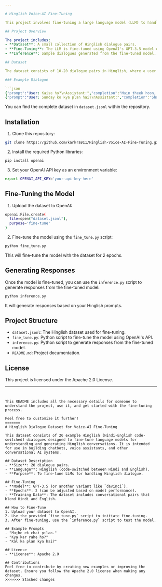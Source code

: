 ```yaml
---

# Hinglish Voice-AI Fine-Tuning

This project involves fine-tuning a large language model (LLM) to handle code-switched (Hinglish) dialogue. The goal is to create a Voice-AI capable of understanding and responding to Hinglish, a combination of Hindi and English.

## Project Overview

The project includes:
- **Dataset**: A small collection of Hinglish dialogue pairs.
- **Fine-Tuning**: The LLM is fine-tuned using OpenAI's GPT-3.5 model on this Hinglish dataset.
- **Inference**: Sample dialogues generated from the fine-tuned model.

## Dataset

The dataset consists of 10-20 dialogue pairs in Hinglish, where a user prompts a question and the assistant responds in Hinglish.

### Example Dialogue

```json
{"prompt":"User: Kaise ho?\nAssistant:","completion":"Main theek hoon, thanks for asking!"}
{"prompt":"User: Sunday ko kya plan hai?\nAssistant:","completion":"Shayad movie dekhne jaun."}
```

You can find the complete dataset in `dataset.jsonl` within the repository.

## Installation

1. Clone this repository:

```bash
git clone https://github.com/karkra911/Hinglish-Voice-AI-Fine-Tuning.git
```

2. Install the required Python libraries:

```bash
pip install openai
```

3. Set your OpenAI API key as an environment variable:

```bash
export OPENAI_API_KEY='your-api-key-here'
```

## Fine-Tuning the Model

1. Upload the dataset to OpenAI:

```bash
openai.File.create(
  file=open("dataset.jsonl"),
  purpose='fine-tune'
)
```

2. Fine-tune the model using the `fine_tune.py` script:

```bash
python fine_tune.py
```

This will fine-tune the model with the dataset for 2 epochs.

## Generating Responses

Once the model is fine-tuned, you can use the `inference.py` script to generate responses from the fine-tuned model:

```bash
python inference.py
```

It will generate responses based on your Hinglish prompts.

## Project Structure

- `dataset.jsonl`: The Hinglish dataset used for fine-tuning.
- `fine_tune.py`: Python script to fine-tune the model using OpenAI's API.
- `inference.py`: Python script to generate responses from the fine-tuned model.
- `README.md`: Project documentation.

## License

This project is licensed under the Apache 2.0 License.

---
```


This README includes all the necessary details for someone to understand the project, use it, and get started with the fine-tuning process.

Feel free to customize it further!
=======
# Hinglish Dialogue Dataset for Voice-AI Fine-Tuning

This dataset consists of 20 example Hinglish (Hindi-English code-switched) dialogues designed to fine-tune language models for understanding and generating Hinglish conversations. It is intended for use in building chatbots, voice assistants, and other conversational AI systems.

## Dataset Description
- **Size**: 20 dialogue pairs.
- **Language**: Hinglish (code-switched between Hindi and English).
- **Purpose**: To fine-tune LLMs for handling Hinglish dialogue.

## Fine-Tuning
- **Model**: GPT-3.5 (or another variant like `davinci`).
- **Epochs**: 2 (can be adjusted based on model performance).
- **Training Data**: The dataset includes conversational pairs that blend Hindi and English.

## How to Fine-Tune
1. Upload your dataset to OpenAI.
2. Use the provided `fine_tune.py` script to initiate fine-tuning.
3. After fine-tuning, use the `inference.py` script to test the model.

## Example Prompts
- "Mujhe ek chai pilao."
- "Kya kar rahe ho?"
- "Kal ka plan kya hai?"

## License
- **License**: Apache 2.0

## Contributions
Feel free to contribute by creating new examples or improving the dataset. Ensure you follow the Apache 2.0 license when making any changes.
>>>>>>> Stashed changes
